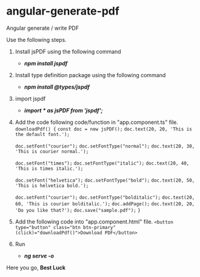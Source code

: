 # angular-generate-pdf
Angular generate / write PDF

Use the following steps.

1. Install jsPDF using the following command
    - _**npm install jspdf**_

2. Install type definition package using the following command
    - _**npm install @types/jspdf**_

3. import jspdf
    - _**import * as jsPDF from 'jspdf';**_

4. Add the code following code/function in "app.component.ts" file.
    `downloadPdf() {`
    `const doc = new jsPDF();`
    `doc.text(20, 20, 'This is the default font.');`

    `doc.setFont("courier");`
    `doc.setFontType("normal");`
    `doc.text(20, 30, 'This is courier normal.');`

    `doc.setFont("times");`
    `doc.setFontType("italic");`
    `doc.text(20, 40, 'This is times italic.');`

    `doc.setFont("helvetica");`
    `doc.setFontType("bold");`
    `doc.text(20, 50, 'This is helvetica bold.');`

    `doc.setFont("courier");`
    `doc.setFontType("bolditalic");`
    `doc.text(20, 60, 'This is courier bolditalic.');`
    `doc.addPage();`
    `doc.text(20, 20, 'Do you like that?');`
    `doc.save("sample.pdf");`
  `}`
  
5. Add the following code into "app.component.html" file.
    `<button type="button" class="btn btn-primary" (click)="downloadPdf()">Download PDF</button>`

6. Run
    - _**ng serve -o**_


Here you go,
**Best Luck**
